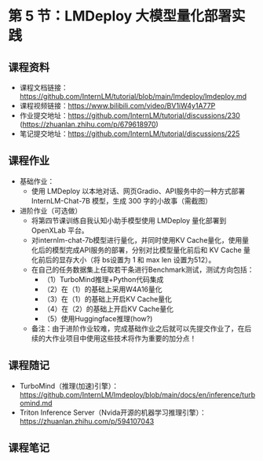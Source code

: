 # 第 5 节：LMDeploy 大模型量化部署实践

## 课程资料
- 课程文档链接：https://github.com/InternLM/tutorial/blob/main/lmdeploy/lmdeploy.md
- 课程视频链接：https://www.bilibili.com/video/BV1iW4y1A77P
- 作业提交地址：https://github.com/InternLM/tutorial/discussions/230 (https://zhuanlan.zhihu.com/p/679618970)
- 笔记提交地址：https://github.com/InternLM/tutorial/discussions/225

## 课程作业
- 基础作业：
  - 使用 LMDeploy 以本地对话、网页Gradio、API服务中的一种方式部署 InternLM-Chat-7B 模型，生成 300 字的小故事（需截图）
- 进阶作业（可选做）
  - 将第四节课训练自我认知小助手模型使用 LMDeploy 量化部署到 OpenXLab 平台。
  - 对internlm-chat-7b模型进行量化，并同时使用KV Cache量化，使用量化后的模型完成API服务的部署，分别对比模型量化前后和 KV Cache 量化前后的显存大小（将 bs设置为 1 和 max len 设置为512）。
  - 在自己的任务数据集上任取若干条进行Benchmark测试，测试方向包括：
    - （1）TurboMind推理+Python代码集成
    - （2）在（1）的基础上采用W4A16量化
    - （3）在（1）的基础上开启KV Cache量化
    - （4）在（2）的基础上开启KV Cache量化
    - （5）使用Huggingface推理(how?)
  - 备注：由于进阶作业较难，完成基础作业之后就可以先提交作业了，在后续的大作业项目中使用这些技术将作为重要的加分点！

## 课程随记
- TurboMind（推理(加速)引擎）：https://github.com/InternLM/lmdeploy/blob/main/docs/en/inference/turbomind.md
- Triton Inference Server（Nvida开源的机器学习推理引擎）：https://zhuanlan.zhihu.com/p/594107043

## 课程笔记

